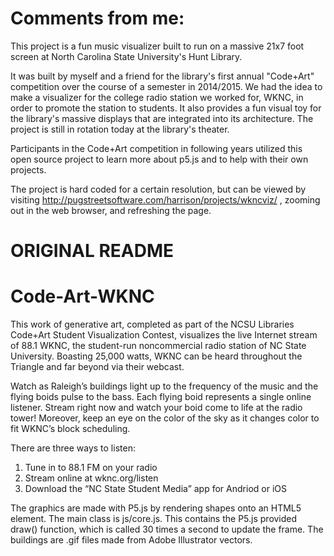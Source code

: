 # Comments from me:
This project is a fun music visualizer built to run on a massive 21x7 foot screen at North Carolina State University's Hunt Library.

It was built by myself and a friend for the library's first annual "Code+Art" competition over the course of a semester in 2014/2015. We had the idea to make a visualizer for the college radio station we worked for, WKNC, in order to promote the station to students. It also provides a fun visual toy for the library's massive displays that are integrated into its architecture. The project is still in rotation today at the library's theater.

Participants in the Code+Art competition in following years utilized this open source project to learn more about p5.js and to help with their own projects.

The project is hard coded for a certain resolution, but can be viewed by visiting http://pugstreetsoftware.com/harrison/projects/wkncviz/ , zooming out in the web browser, and refreshing the page.

# ORIGINAL README
Code-Art-WKNC
=============
This work of generative art, completed as part of the NCSU Libraries Code+Art Student Visualization Contest, visualizes the live Internet stream of 88.1 WKNC, the student-run noncommercial radio station of NC State University. Boasting 25,000 watts, WKNC can be heard throughout the Triangle and far beyond via their webcast.

Watch as Raleigh’s buildings light up to the frequency of the music and the flying boids pulse to the bass. Each flying boid represents a single online listener. Stream right now and watch your boid come to life at the radio tower! Moreover, keep an eye on the color of the sky as it changes color to fit WKNC’s block scheduling.

There are three ways to listen:
1. Tune in to 88.1 FM on your radio
2. Stream online at wknc.org/listen
3. Download the “NC State Student Media” app for Andriod or iOS

The graphics are made with P5.js by rendering shapes onto an HTML5 <canvas> element. The main class is js/core.js. This contains the P5.js provided draw() function, which is called 30 times a second to update the frame. The buildings are .gif files made from Adobe Illustrator vectors.

